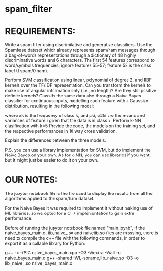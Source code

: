 # spam_filter

# REQUIREMENTS:

Write a spam filter using discrimitative and generative classifiers. Use the Spambase dataset which already represents spam/ham messages through a bag-of-words representations through a dictionary of 48 highly discriminative words and 6 characters. The first 54 features correspond to word/symbols frequencies; ignore features 55-57; feature 58 is the class label (1 spam/0 ham).

Perform SVM classification using linear, polynomial of degree 2, and RBF kernels over the TF/IDF representation.
Can you transform the kernels to make use of angular information only (i.e., no length)? Are they still positive definite kernels?
Classify the same data also through a Naive Bayes classifier for continuous inputs, modelling each feature with a Gaussian distribution, resulting in the following model:

where αk is the frequency of class k, and μki, σ2ki are the means and variances of feature i given that the data is in class k.
Perform k-NN clasification with k=5
Provide the code, the models on the training set, and the respective performances in 10 way cross validation.

Explain the differences between the three models.



P.S. you can use a library implementation for SVM, but do implement the Naive Bayes on your own. As for k-NN, you can use libraries if you want, but it might just be easier to do it on your own.


# OUR NOTES:

The jupyter notebook file is the file used to display the results from all the algorithms applied to
the spam/ham dataset.

For the Naive Bayes it was required to implement it without making use of ML libraries, so we opted for
a C++ implementation to gain extra performance.


Before of running the jupyter notebook file named "main.ipynb", if the naive_bayes_main.o, lib_naive_.so and 
naivelib.so files are misssing, there is need to compile the c++ file with the following commands, in order
to export it as a callable library for Python:


g++ -c -fPIC naive_bayes_main.cpp -O3 -Wextra -Wall -o naive_bayes_main.o
g++ -shared -Wl,-soname,lib_naive.so -O3 -o lib_naive_.so  naive_bayes_main.o